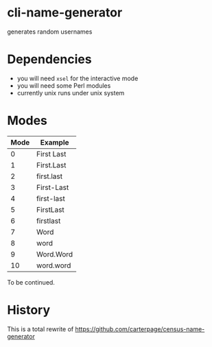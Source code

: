 cli-name-generator
==================

generates random usernames

# Dependencies

* you will need ```xsel``` for the interactive mode
* you will need some Perl modules 
* currently unix runs under unix system

# Modes

| Mode | Example    |
| ---  |  ---       |
| 0    | First Last |
| 1    | First.Last |
| 2    | first.last |
| 3    | First-Last |
| 4    | first-last |
| 5    | FirstLast  |
| 6    | firstlast  |
| 7    | Word       |
| 8    | word       |
| 9    | Word.Word  |
| 10   | word.word  |

To be continued.

# History

This is a total rewrite of https://github.com/carterpage/census-name-generator
